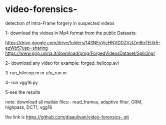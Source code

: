 # video-forensics-
detection of Intra-Frame forgery in suspected videos

1- download the vidoes in Mp4 format from the public Datasets:
  
  https://drive.google.com/drive/folders/143NEyVjcHNVDDZVzIZm6nTEUk5-ezWb5?usp=sharing  
  https://www.grip.unina.it/download/prog/ForgedVideosDataset/Splicing/  
  
2- download any video for example: forged_helicop.avi

3-run_hilecop.m or ufo_run.m

4- run vgg16.py

5-see the results

note: download all matlab files:- read_frames, adaptive filter, GRM, highpass, DCT1, vgg16

the link is
 https://github.com/diaauliyan/video-forensics-.git 
